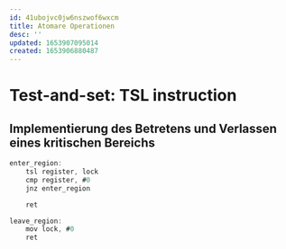 ```yaml
---
id: 41ubojvc0jw6nszwof6wxcm
title: Atomare Operationen
desc: ''
updated: 1653907095014
created: 1653906880487
---
```


# Test-and-set: TSL instruction
## Implementierung des Betretens und Verlassen eines kritischen Bereichs
```as
enter_region:
    tsl register, lock
    cmp register, #0
    jnz enter_region

    ret

leave_region:
    mov lock, #0
    ret
```

